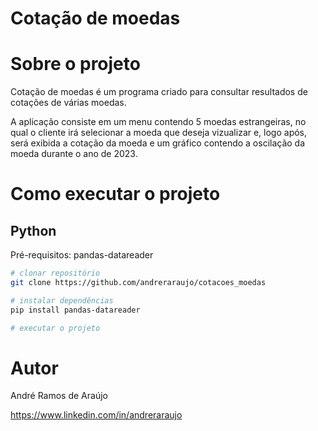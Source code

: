 # Cotação de moedas 

# Sobre o projeto

Cotação de moedas é um programa criado para consultar resultados de cotações de várias moedas.

A aplicação consiste em um menu contendo 5 moedas estrangeiras, no qual o cliente irá selecionar a moeda que deseja vizualizar e, logo após, será exibida a cotação da moeda e um gráfico contendo a oscilação da moeda durante o ano de 2023.

# Como executar o projeto

## Python
Pré-requisitos: pandas-datareader

```bash
# clonar repositório
git clone https://github.com/andreraraujo/cotacoes_moedas

# instalar dependências
pip install pandas-datareader

# executar o projeto
```

# Autor

André Ramos de Araújo

https://www.linkedin.com/in/andreraraujo
 
